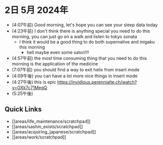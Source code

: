 # 2日 5月 2024年
- (4:07午前) Good morning, let's hope you can see your sleep data today
- (4:23午前) I don't think there is anything special you need to do this morning, you can just go on a walk and listen to tokyo sonata
  - I think it would be a good thing to do both supernative and migaku this morning
    - hell maybe even some satori!!!
- (4:57午前) the most time consuming thing that you need to do this morning is the application of the medicine
- (7:07午前) you should find a way to exit helix from insert mode
- (4:09午後) you can have a lot more nice things in insert mode
- (4:27午後) this is epic https://invidious.perennialte.ch/watch?v=OXk7c71MegQ
- (5:25午後)

 


 



## Quick Links
- [[areas/life_maintenance/scratchpad]]
- [[areas/sashin_exists/scratchpad]]
- [[areas/acquiring_japanese/scratchpad]]
- [[areas/work/scratchpad]]
